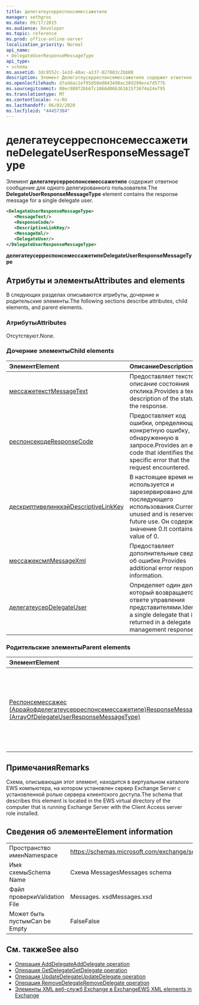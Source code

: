 ```yaml
---
title: делегатеусерреспонсемессажетипе
manager: sethgros
ms.date: 09/17/2015
ms.audience: Developer
ms.topic: reference
ms.prod: office-online-server
localization_priority: Normal
api_name:
- DelegateUserResponseMessageType
api_type:
- schema
ms.assetid: 3dc9552c-1e2d-40ac-a137-827883c2bb88
description: Элемент Делегатеусерреспонсемессажетипе содержит ответное сообщение для одного делегированного пользователя.
ms.openlocfilehash: d7addac2ef05d50e0043490ac20d299ece7d577b
ms.sourcegitcommit: 88ec988f2bb67c1866d06b361615f3674a24e795
ms.translationtype: MT
ms.contentlocale: ru-RU
ms.lasthandoff: 06/03/2020
ms.locfileid: "44457384"
---
```

# <a name="delegateuserresponsemessagetype"></a><span data-ttu-id="bcdee-103">делегатеусерреспонсемессажетипе</span><span class="sxs-lookup"><span data-stu-id="bcdee-103">DelegateUserResponseMessageType</span></span>

<span data-ttu-id="bcdee-104">Элемент **делегатеусерреспонсемессажетипе** содержит ответное сообщение для одного делегированного пользователя.</span><span class="sxs-lookup"><span data-stu-id="bcdee-104">The **DelegateUserResponseMessageType** element contains the response message for a single delegate user.</span></span> 
  
```xml
<DelegateUserResponseMessageType>
   <MessageText/>
   <ResponseCode/>
   <DescriptiveLinkKey/>
   <MessageXml/>
   <DelegateUser/>
</DelegateUserResponseMessageType>
```

<span data-ttu-id="bcdee-105">**делегатеусерреспонсемессажетипе**</span><span class="sxs-lookup"><span data-stu-id="bcdee-105">**DelegateUserResponseMessageType**</span></span>

## <a name="attributes-and-elements"></a><span data-ttu-id="bcdee-106">Атрибуты и элементы</span><span class="sxs-lookup"><span data-stu-id="bcdee-106">Attributes and elements</span></span>

<span data-ttu-id="bcdee-107">В следующих разделах описываются атрибуты, дочерние и родительские элементы.</span><span class="sxs-lookup"><span data-stu-id="bcdee-107">The following sections describe attributes, child elements, and parent elements.</span></span>
  
### <a name="attributes"></a><span data-ttu-id="bcdee-108">Атрибуты</span><span class="sxs-lookup"><span data-stu-id="bcdee-108">Attributes</span></span>

<span data-ttu-id="bcdee-109">Отсутствуют.</span><span class="sxs-lookup"><span data-stu-id="bcdee-109">None.</span></span>
  
### <a name="child-elements"></a><span data-ttu-id="bcdee-110">Дочерние элементы</span><span class="sxs-lookup"><span data-stu-id="bcdee-110">Child elements</span></span>

|<span data-ttu-id="bcdee-111">**Элемент**</span><span class="sxs-lookup"><span data-stu-id="bcdee-111">**Element**</span></span>|<span data-ttu-id="bcdee-112">**Описание**</span><span class="sxs-lookup"><span data-stu-id="bcdee-112">**Description**</span></span>|
|:-----|:-----|
|[<span data-ttu-id="bcdee-113">мессажетекст</span><span class="sxs-lookup"><span data-stu-id="bcdee-113">MessageText</span></span>](messagetext.md) <br/> |<span data-ttu-id="bcdee-114">Предоставляет текстовое описание состояния отклика.</span><span class="sxs-lookup"><span data-stu-id="bcdee-114">Provides a text description of the status of the response.</span></span>  <br/> |
|[<span data-ttu-id="bcdee-115">респонсекоде</span><span class="sxs-lookup"><span data-stu-id="bcdee-115">ResponseCode</span></span>](responsecode.md) <br/> |<span data-ttu-id="bcdee-116">Предоставляет код ошибки, определяющий конкретную ошибку, обнаруженную в запросе.</span><span class="sxs-lookup"><span data-stu-id="bcdee-116">Provides an error code that identifies the specific error that the request encountered.</span></span>  <br/> |
|[<span data-ttu-id="bcdee-117">дескриптивелинккэй</span><span class="sxs-lookup"><span data-stu-id="bcdee-117">DescriptiveLinkKey</span></span>](descriptivelinkkey.md) <br/> |<span data-ttu-id="bcdee-118">В настоящее время не используется и зарезервировано для последующего использования.</span><span class="sxs-lookup"><span data-stu-id="bcdee-118">Currently unused and is reserved for future use.</span></span> <span data-ttu-id="bcdee-119">Он содержит значение 0.</span><span class="sxs-lookup"><span data-stu-id="bcdee-119">It contains a value of 0.</span></span>  <br/> |
|[<span data-ttu-id="bcdee-120">мессажексмл</span><span class="sxs-lookup"><span data-stu-id="bcdee-120">MessageXml</span></span>](messagexml.md) <br/> |<span data-ttu-id="bcdee-121">Предоставляет дополнительные сведения об ошибке.</span><span class="sxs-lookup"><span data-stu-id="bcdee-121">Provides additional error response information.</span></span>  <br/> |
|[<span data-ttu-id="bcdee-122">делегатеусер</span><span class="sxs-lookup"><span data-stu-id="bcdee-122">DelegateUser</span></span>](delegateuser.md) <br/> |<span data-ttu-id="bcdee-123">Определяет один делегат, который возвращается в ответе управления представителями.</span><span class="sxs-lookup"><span data-stu-id="bcdee-123">Identifies a single delegate that is returned in a delegate management response.</span></span>  <br/> |
   
### <a name="parent-elements"></a><span data-ttu-id="bcdee-124">Родительские элементы</span><span class="sxs-lookup"><span data-stu-id="bcdee-124">Parent elements</span></span>

|<span data-ttu-id="bcdee-125">**Элемент**</span><span class="sxs-lookup"><span data-stu-id="bcdee-125">**Element**</span></span>|<span data-ttu-id="bcdee-126">**Описание**</span><span class="sxs-lookup"><span data-stu-id="bcdee-126">**Description**</span></span>|
|:-----|:-----|
|[<span data-ttu-id="bcdee-127">Респонсемессажес (Аррайофделегатеусерреспонсемессажетипе)</span><span class="sxs-lookup"><span data-stu-id="bcdee-127">ResponseMessages (ArrayOfDelegateUserResponseMessageType)</span></span>](responsemessages-arrayofdelegateuserresponsemessagetype.md) <br/> |<span data-ttu-id="bcdee-128">Содержит ответные сообщения для запроса управления делегированием веб-служб Exchange.</span><span class="sxs-lookup"><span data-stu-id="bcdee-128">Contains the response messages for an Exchange Web Services delegate management request.</span></span>  <br/> |
   
## <a name="remarks"></a><span data-ttu-id="bcdee-129">Примечания</span><span class="sxs-lookup"><span data-stu-id="bcdee-129">Remarks</span></span>

<span data-ttu-id="bcdee-130">Схема, описывающая этот элемент, находится в виртуальном каталоге EWS компьютера, на котором установлен сервер Exchange Server с установленной ролью сервера клиентского доступа.</span><span class="sxs-lookup"><span data-stu-id="bcdee-130">The schema that describes this element is located in the EWS virtual directory of the computer that is running Exchange Server with the Client Access server role installed.</span></span>
  
## <a name="element-information"></a><span data-ttu-id="bcdee-131">Сведения об элементе</span><span class="sxs-lookup"><span data-stu-id="bcdee-131">Element information</span></span>

|||
|:-----|:-----|
|<span data-ttu-id="bcdee-132">Пространство имен</span><span class="sxs-lookup"><span data-stu-id="bcdee-132">Namespace</span></span>  <br/> |https://schemas.microsoft.com/exchange/services/2006/messages  <br/> |
|<span data-ttu-id="bcdee-133">Имя схемы</span><span class="sxs-lookup"><span data-stu-id="bcdee-133">Schema Name</span></span>  <br/> |<span data-ttu-id="bcdee-134">Схема Messages</span><span class="sxs-lookup"><span data-stu-id="bcdee-134">Messages schema</span></span>  <br/> |
|<span data-ttu-id="bcdee-135">Файл проверки</span><span class="sxs-lookup"><span data-stu-id="bcdee-135">Validation File</span></span>  <br/> |<span data-ttu-id="bcdee-136">Messages. xsd</span><span class="sxs-lookup"><span data-stu-id="bcdee-136">Messages.xsd</span></span>  <br/> |
|<span data-ttu-id="bcdee-137">Может быть пустым</span><span class="sxs-lookup"><span data-stu-id="bcdee-137">Can be Empty</span></span>  <br/> |<span data-ttu-id="bcdee-138">False</span><span class="sxs-lookup"><span data-stu-id="bcdee-138">False</span></span>  <br/> |
   
## <a name="see-also"></a><span data-ttu-id="bcdee-139">См. также</span><span class="sxs-lookup"><span data-stu-id="bcdee-139">See also</span></span>

- [<span data-ttu-id="bcdee-140">Операция AddDelegate</span><span class="sxs-lookup"><span data-stu-id="bcdee-140">AddDelegate operation</span></span>](adddelegate-operation.md)  
- [<span data-ttu-id="bcdee-141">Операция GetDelegate</span><span class="sxs-lookup"><span data-stu-id="bcdee-141">GetDelegate operation</span></span>](getdelegate-operation.md) 
- [<span data-ttu-id="bcdee-142">Операция UpdateDelegate</span><span class="sxs-lookup"><span data-stu-id="bcdee-142">UpdateDelegate operation</span></span>](updatedelegate-operation.md)  
- [<span data-ttu-id="bcdee-143">Операция RemoveDelegate</span><span class="sxs-lookup"><span data-stu-id="bcdee-143">RemoveDelegate operation</span></span>](removedelegate-operation.md)
- [<span data-ttu-id="bcdee-144">Элементы XML веб-служб Exchange в Exchange</span><span class="sxs-lookup"><span data-stu-id="bcdee-144">EWS XML elements in Exchange</span></span>](ews-xml-elements-in-exchange.md)

